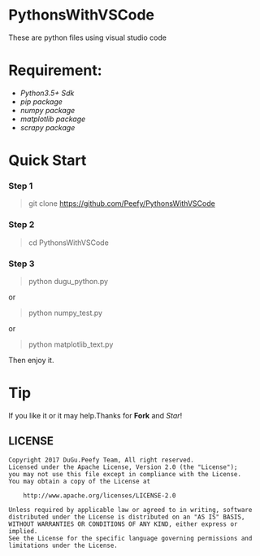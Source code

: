 # PythonsWithVSCode
These are python files using visual studio code

# Requirement:

* *Python3.5+ Sdk*
* *pip package*
* *numpy package*
* *matplotlib package*
* *scrapy package*

# Quick Start

### Step 1

>git clone https://github.com/Peefy/PythonsWithVSCode

### Step 2

> cd PythonsWithVSCode

### Step 3

> python dugu_python.py

or

> python numpy_test.py

or

> python matplotlib_text.py


Then enjoy it.

# Tip

If you like it or it may help.Thanks for **Fork** and *Star*!

## LICENSE

```
Copyright 2017 DuGu.Peefy Team, All right reserved.
Licensed under the Apache License, Version 2.0 (the "License");
you may not use this file except in compliance with the License.
You may obtain a copy of the License at

    http://www.apache.org/licenses/LICENSE-2.0

Unless required by applicable law or agreed to in writing, software
distributed under the License is distributed on an "AS IS" BASIS,
WITHOUT WARRANTIES OR CONDITIONS OF ANY KIND, either express or implied.
See the License for the specific language governing permissions and
limitations under the License.
```

